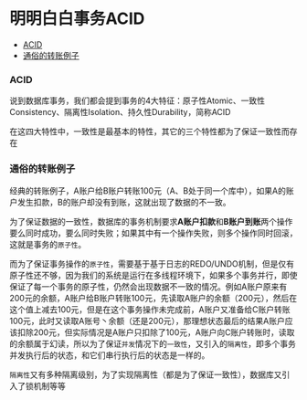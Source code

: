 
明明白白事务ACID
=====
<!-- TOC -->

- [ACID](#acid)
- [通俗的转账例子](#通俗的转账例子)

<!-- /TOC -->

### ACID

说到数据库事务，我们都会提到事务的4大特征：原子性Atomic、一致性Consistency、隔离性Isolation、持久性Durability，简称ACID

在这四大特性中，一致性是最基本的特性，其它的三个特性都为了保证一致性而存在

### 通俗的转账例子

经典的转账例子，A账户给B账户转账100元（A、B处于同一个库中），如果A的账户发生扣款，B的账户却没有到账，这就出现了数据的不一致。

为了保证数据的一致性，数据库的事务机制要求**A账户扣款**和**B账户到账**两个操作要么同时成功，要么同时失败；如果其中有一个操作失败，则多个操作同时回滚，这就是事务的`原子性`。

而为了保证事务操作的`原子性`，需要基于基于日志的REDO/UNDO机制，但是仅有原子性还不够，因为我们的系统是运行在多线程环境下，如果多个事务并行，即使保证了每一个事务的原子性，仍然会出现数据不一致的情况。例如A账户原来有200元的余额，A账户给B账户转账100元，先读取A账户的余额（200元），然后在这个值上减去100元，但是在这个事务操作未完成前，A账户又准备给C账户转账100元，此时又读取A账号丶余额（还是200元），那理想状态最后的结果A账户应该扣除200元，但实际情况是A账户只扣除了100元，A账户向C账户转账时，读取的余额属于幻读，所以为了保证`并发`情况下的`一致性`，又引入的`隔离性`，即多个事务并发执行后的状态，和它们串行执行后的状态是一样的。

`隔离性`又有多种隔离级别，为了实现隔离性（都是为了保证一致性），数据库又引入了锁机制等等

